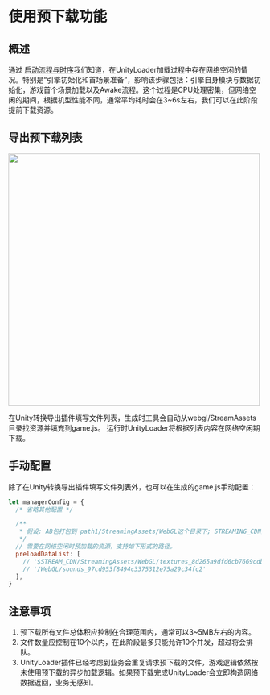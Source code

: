# 使用预下载功能
## 概述
通过 [启动流程与时序](Startup.md)我们知道，在UnityLoader加载过程中存在网络空闲的情况。特别是“引擎初始化和首场景准备”，影响该步骤包括：引擎自身模块与数据初始化，游戏首个场景加载以及Awake流程。这个过程是CPU处理密集，但网络空闲的期间，根据机型性能不同，通常平均耗时会在3~6s左右，我们可以在此阶段提前下载资源。


## 导出预下载列表
<image src='../image/usingpreload1.png' width="500"/>

在Unity转换导出插件填写文件列表，生成时工具会自动从webgl/StreamAssets目录找资源并填充到game.js。
运行时UnityLoader将根据列表内容在网络空闲期下载。

## 手动配置
除了在Unity转换导出插件填写文件列表外，也可以在生成的game.js手动配置：
``` js
let managerConfig = {
  /* 省略其他配置 */

  /** 
   * 假设: AB包打包到 path1/StreamingAssets/WebGL这个目录下; STREAMING_CDN是以path1为根路径上传到服务器的CDN地址
   */
  // 需要在网络空闲时预加载的资源，支持如下形式的路径。
  preloadDataList: [
    // '$STREAM_CDN/StreamingAssets/WebGL/textures_8d265a9dfd6cb7669cdb8b726f0afb1e',
    // '/WebGL/sounds_97cd953f8494c3375312e75a29c34fc2'
  ],
}
```

## 注意事项
1. 预下载所有文件总体积应控制在合理范围内，通常可以3~5MB左右的内容。
2. 文件数量应控制在10个以内，在此阶段最多只能允许10个并发，超过将会排队。
3. UnityLoader插件已经考虑到业务会重复请求预下载的文件，游戏逻辑依然按未使用预下载的异步加载逻辑。如果预下载完成UnityLoader会立即构造网络数据返回，业务无感知。

